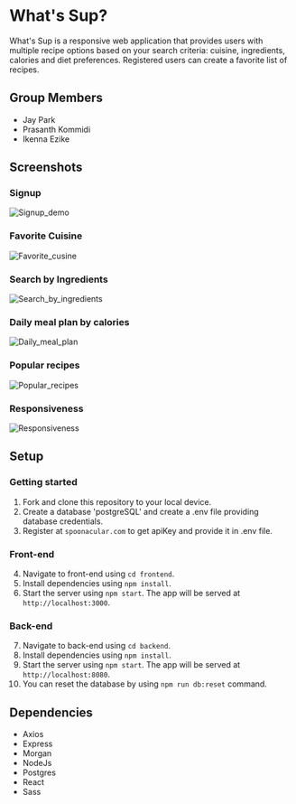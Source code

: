# What's Sup?
What's Sup is a responsive web application that provides users with multiple recipe options based on your search criteria: cuisine, ingredients, calories and diet preferences. Registered users can create a favorite list of recipes.

## Group Members
- Jay Park
- Prasanth Kommidi
- Ikenna Ezike

## Screenshots

### Signup
![Signup_demo](https://github.com/jchanpark/WhatsSup/blob/main/frontend/docs/signup_demo.gif?raw=true)

### Favorite Cuisine
![Favorite_cusine](https://github.com/jchanpark/WhatsSup/blob/main/frontend/docs/favorite_cuisine.gif?raw=true)

### Search by Ingredients
![Search_by_ingredients](https://github.com/jchanpark/WhatsSup/blob/main/frontend/docs/search_by_ingredients.gif?raw=true)

### Daily meal plan by calories
![Daily_meal_plan](https://github.com/jchanpark/WhatsSup/blob/main/frontend/docs/daily_meal_plan.gif?raw=true)

### Popular recipes
![Popular_recipes](https://github.com/jchanpark/WhatsSup/blob/main/frontend/docs/popular_recipes.gif?raw=true)

### Responsiveness
![Responsiveness](https://github.com/jchanpark/WhatsSup/blob/main/frontend/docs/responsiveness.gif?raw=true)

## Setup

### Getting started
1. Fork and clone this repository to your local device.
2. Create a database 'postgreSQL' and create a .env file providing database credentials.
3. Register at `spoonacular.com` to get apiKey and provide it in .env file.
### Front-end
4. Navigate to front-end using `cd frontend`.
5. Install dependencies using `npm install`.
6. Start the server using `npm start`. The app will be served at `http://localhost:3000`.
### Back-end
7. Navigate to back-end using `cd backend`.
8. Install dependencies using `npm install`.
9. Start the server using `npm start`. The app will be served at `http://localhost:8080`.
10. You can reset the database by using `npm run db:reset` command.

## Dependencies
* Axios
* Express
* Morgan
* NodeJs
* Postgres
* React
* Sass

